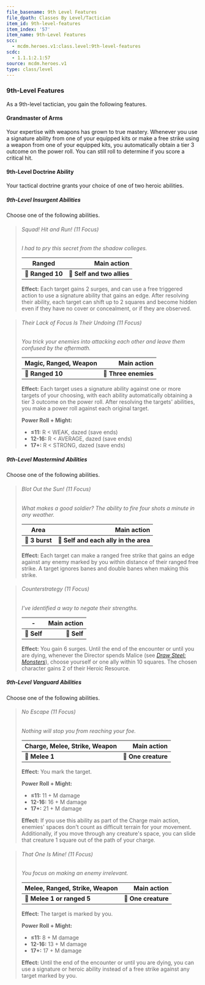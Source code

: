 ```yaml
---
file_basename: 9th Level Features
file_dpath: Classes By Level/Tactician
item_id: 9th-level-features
item_index: '57'
item_name: 9th-Level Features
scc:
  - mcdm.heroes.v1:class.level:9th-level-features
scdc:
  - 1.1.1:2.1:57
source: mcdm.heroes.v1
type: class/level
---
```


### 9th-Level Features

As a 9th-level tactician, you gain the following features.

#### Grandmaster of Arms

Your expertise with weapons has grown to true mastery. Whenever you use a signature ability from one of your equipped kits or make a free strike using a weapon from one of your equipped kits, you automatically obtain a tier 3 outcome on the power roll. You can still roll to determine if you score a critical hit.

#### 9th-Level Doctrine Ability

Your tactical doctrine grants your choice of one of two heroic abilities.

##### 9th-Level Insurgent Abilities

Choose one of the following abilities.

<!-- -->
> ###### Squad! Hit and Run! (11 Focus)
>
> *I had to pry this secret from the shadow colleges.*
>
> | **Ranged**       |            **Main action** |
> | ---------------- | -------------------------: |
> | **📏 Ranged 10** | **🎯 Self and two allies** |
>
> **Effect:** Each target gains 2 surges, and can use a free triggered action to use a signature ability that gains an edge. After resolving their ability, each target can shift up to 2 squares and become hidden even if they have no cover or concealment, or if they are observed.

<!-- -->
> ###### Their Lack of Focus Is Their Undoing (11 Focus)
>
> *You trick your enemies into attacking each other and leave them confused by the aftermath.*
>
> | **Magic, Ranged, Weapon** |      **Main action** |
> | ------------------------- | -------------------: |
> | **📏 Ranged 10**          | **🎯 Three enemies** |
>
> **Effect:** Each target uses a signature ability against one or more targets of your choosing, with each ability automatically obtaining a tier 3 outcome on the power roll. After resolving the targets' abilities, you make a power roll against each original target.
>
> **Power Roll + Might:**
>
> - **≤11:** R < WEAK, dazed (save ends)
> - **12-16:** R < AVERAGE, dazed (save ends)
> - **17+:** R < STRONG, dazed (save ends)

##### 9th-Level Mastermind Abilities

Choose one of the following abilities.

<!-- -->
> ###### Blot Out the Sun! (11 Focus)
>
> *What makes a good soldier? The ability to fire four shots a minute in any weather.*
>
> | **Area**       |                       **Main action** |
> | -------------- | ------------------------------------: |
> | **📏 3 burst** | **🎯 Self and each ally in the area** |
>
> **Effect:** Each target can make a ranged free strike that gains an edge against any enemy marked by you within distance of their ranged free strike. A target ignores banes and double banes when making this strike.

<!-- -->
> ###### Counterstrategy (11 Focus)
>
> *I've identified a way to negate their strengths.*
>
> | **-**       | **Main action** |
> | ----------- | --------------: |
> | **📏 Self** |     **🎯 Self** |
>
> **Effect:** You gain 6 surges. Until the end of the encounter or until you are dying, whenever the Director spends Malice (see *[Draw Steel: Monsters](https://mcdm.gg/DS-Monsters)*), choose yourself or one ally within 10 squares. The chosen character gains 2 of their Heroic Resource.

##### 9th-Level Vanguard Abilities

Choose one of the following abilities.

<!-- -->
> ###### No Escape (11 Focus)
>
> *Nothing will stop you from reaching your foe.*
>
> | **Charge, Melee, Strike, Weapon** |     **Main action** |
> | --------------------------------- | ------------------: |
> | **📏 Melee 1**                    | **🎯 One creature** |
>
> **Effect:** You mark the target.
>
> **Power Roll + Might:**
>
> - **≤11:** 11 + M damage
> - **12-16:** 16 + M damage
> - **17+:** 21 + M damage
>
> **Effect:** If you use this ability as part of the Charge main action, enemies' spaces don't count as difficult terrain for your movement. Additionally, if you move through any creature's space, you can slide that creature 1 square out of the path of your charge.

<!-- -->
> ###### That One Is Mine! (11 Focus)
>
> *You focus on making an enemy irrelevant.*
>
> | **Melee, Ranged, Strike, Weapon** |     **Main action** |
> | --------------------------------- | ------------------: |
> | **📏 Melee 1 or ranged 5**        | **🎯 One creature** |
>
> **Effect:** The target is marked by you.
>
> **Power Roll + Might:**
>
> - **≤11:** 8 + M damage
> - **12-16:** 13 + M damage
> - **17+:** 17 + M damage
>
> **Effect:** Until the end of the encounter or until you are dying, you can use a signature or heroic ability instead of a free strike against any target marked by you.
